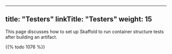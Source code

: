 
---
title: "Testers"
linkTitle: "Testers"
weight: 15
---

This page discusses how to set up Skaffold to run container structure tests after building an artifact.

{{% todo 1076 %}} 
